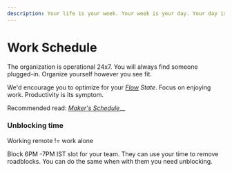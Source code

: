 ```yaml
---
description: Your life is your week. Your week is your day. Your day is this moment.
---
```


# Work Schedule

The organization is operational 24x7. You will always find someone plugged-in. Organize yourself however you see fit.   
  
We'd encourage you to optimize for your [_Flow_](https://yctheman.com/flow-how-to-enjoy-work/) _State_. Focus on enjoying work. Productivity is its symptom.

Recommended read: [_Maker's Schedule_](http://www.paulgraham.com/makersschedule.html)\_\_

### 

### Unblocking time

Working remote != work alone

Block 6PM -7PM IST slot for your team. They can use your time to remove roadblocks. You can do the same when with them you need unblocking.   
  


